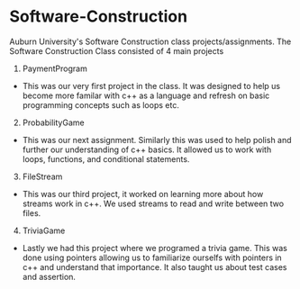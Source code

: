 # Software-Construction
Auburn University's Software Construction class projects/assignments.
The Software Construction Class consisted of 4 main projects 
1. PaymentProgram
  - This was our very first project in the class. It was designed to help us become more familar with c++ as a language and
  refresh on basic programming concepts such as loops etc.
2. ProbabilityGame
  - This was our next assignment. Similarly this was used to help polish and further our understanding of c++ basics. It 
  allowed us to work with loops, functions, and conditional statements.
3. FileStream 
  - This was our third project, it worked on learning more about how streams work in c++. We used streams to read and write 
  between two files.
4. TriviaGame
  - Lastly we had this project where we programed a trivia game. This was done using pointers allowing us to familiarize ourselfs
  with pointers in c++ and understand that importance. It also taught us about test cases and assertion.
